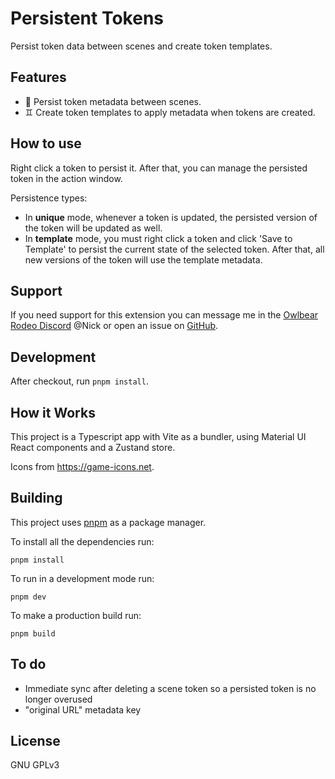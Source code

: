 # Persistent Tokens

Persist token data between scenes and create token templates.

## Features

-   💾 Persist token metadata between scenes.
-   ♊️ Create token templates to apply metadata when tokens are created.

## How to use

Right click a token to persist it. After that, you can manage the persisted token in the action window.

Persistence types:

-   In **unique** mode, whenever a token is updated, the persisted version of the token will be updated as well.
-   In **template** mode, you must right click a token and click 'Save to Template' to persist the current state of the selected token. After that, all new versions of the token will use the template metadata.

## Support

If you need support for this extension you can message me in the [Owlbear Rodeo Discord](https://discord.com/invite/u5RYMkV98s) @Nick or open an issue on [GitHub](https://github.com/desain/owlbear-persistence/issues).

## Development

After checkout, run `pnpm install`.

## How it Works

This project is a Typescript app with Vite as a bundler, using Material UI React components and a Zustand store.

Icons from https://game-icons.net.

## Building

This project uses [pnpm](https://pnpm.io/) as a package manager.

To install all the dependencies run:

`pnpm install`

To run in a development mode run:

`pnpm dev`

To make a production build run:

`pnpm build`

## To do

-   Immediate sync after deleting a scene token so a persisted token is no longer overused
-   "original URL" metadata key

## License

GNU GPLv3
